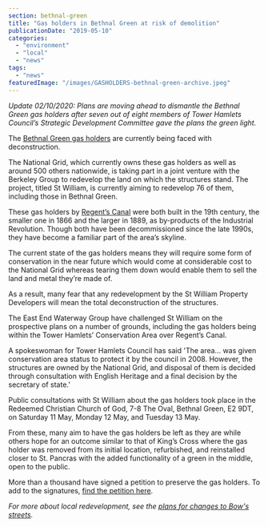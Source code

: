 ```yaml
---
section: bethnal-green
title: "Gas holders in Bethnal Green at risk of demolition"
publicationDate: "2019-05-10"
categories: 
  - "environment"
  - "local"
  - "news"
tags: 
  - "news"
featuredImage: "/images/GASHOLDERS-bethnal-green-archive.jpeg"
---
```


_Update 02/10/2020: Plans are moving ahead to dismantle the Bethnal Green gas holders after seven out of eight members of Tower Hamlets Council’s Strategic Development Committee gave the plans the green light._

The [Bethnal Green gas holders](https://spitalfieldslife.com/2019/05/09/the-fate-of-the-bethnal-green-gasometers/) are currently being faced with deconstruction.  

The National Grid, which currently owns these gas holders as well as around 500 others nationwide, is taking part in a joint venture with the Berkeley Group to redevelop the land on which the structures stand. The project, titled St William, is currently aiming to redevelop 76 of them, including those in Bethnal Green.  

These gas holders by [Regent’s Canal](https://bethnalgreen.romanroadlondon.com/regents-canal-what-to-see-do-guide/) were both built in the 19th century, the smaller one in 1866 and the larger in 1889, as by-products of the Industrial Revolution. Though both have been decommissioned since the late 1990s, they have become a familiar part of the area’s skyline.  

The current state of the gas holders means they will require some form of conservation in the near future which would come at considerable cost to the National Grid whereas tearing them down would enable them to sell the land and metal they’re made of.

As a result, many fear that any redevelopment by the St William Property Developers will mean the total deconstruction of the structures.  

The East End Waterway Group have challenged St William on the prospective plans on a number of grounds, including the gas holders being within the Tower Hamlets’ Conservation Area over Regent’s Canal.

A spokeswoman for Tower Hamlets Council has said 'The area… was given conservation area status to protect it by the council in 2008. However, the structures are owned by the National Grid, and disposal of them is decided through consultation with English Heritage and a final decision by the secretary of state.'  

Public consultations with St William about the gas holders took place in the Redeemed Christian Church of God, 7-8 The Oval, Bethnal Green, E2 9DT, on Saturday 11 May, Monday 12 May, and Tuesday 13 May.  

From these, many aim to have the gas holders be left as they are while others hope for an outcome similar to that of King’s Cross where the gas holder was removed from its initial location, refurbished, and reinstalled closer to St. Pancras with the added functionality of a green in the middle, open to the public.

More than a thousand have signed a petition to preserve the gas holders. To add to the signatures, [find the petition here](https://www.change.org/p/st-william-homes-petition-to-st-william-homes-to-save-the-bethnal-green-gasholders?mc_cid=6a02f9cd14&mc_eid=5378cfe822).

_For more about local redevelopment, see the_ [_plans for changes to Bow's streets_](https://bethnalgreen.romanroadlondon.com/tfl-plans-3-million-transformation-bow-roman-road/)_._
